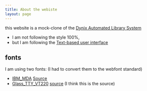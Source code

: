 ```yaml
---
title: About the webiste
layout: page
---
```

this website is a mock-clone of the [Dynix Automated Library System](https://en.wikipedia.org/wiki/Dynix_(software))

 * I am not following the style 100%,
 * but I am following the [Text-based user interface](https://en.wikipedia.org/wiki/Text-based_user_interface)

## fonts ##

I am using two fonts:
(I had to convert them to the webfont standard)

 * [IBM_MDA](https://en.wikipedia.org/wiki/IBM_Monochrome_Display_Adapter) [Source](http://int10h.org/oldschool-pc-fonts/fontlist/)
 * [Glass_TTY_VT220](https://en.wikipedia.org/wiki/VT220) [source](http://svo.2.staticpublic.s3-website-us-east-1.amazonaws.com/glasstty/) (I think this is the source)
